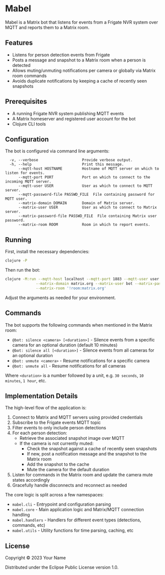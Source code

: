 # Mabel

Mabel is a Matrix bot that listens for events from a Frigate NVR system over MQTT and reports them to a Matrix room.

## Features

- Listens for person detection events from Frigate
- Posts a message and snapshot to a Matrix room when a person is detected
- Allows muting/unmuting notifications per camera or globally via Matrix room commands
- Avoids duplicate notifications by keeping a cache of recently seen snapshots

## Prerequisites

- A running Frigate NVR system publishing MQTT events 
- A Matrix homeserver and registered user account for the bot
- Clojure CLI tools

## Configuration

The bot is configured via command line arguments:

```
  -v, --verbose                    Provide verbose output.
  -h, --help                       Print this message.
      --mqtt-host HOSTNAME         Hostname of MQTT server on which to listen for events.
      --mqtt-port PORT             Port on which to connect to the incoming MQTT server.
      --mqtt-user USER             User as which to connect to MQTT server.
      --mqtt-password-file PASSWD_FILE  File containing password for MQTT user.
      --matrix-domain DOMAIN       Domain of Matrix server.
      --matrix-user USER           User as which to connect to Matrix server.
      --matrix-password-file PASSWD_FILE  File containing Matrix user password.
      --matrix-room ROOM           Room in which to report events.
```

## Running

First, install the necessary dependencies:

```bash
clojure -P
```

Then run the bot:

```bash
clojure -M:run --mqtt-host localhost --mqtt-port 1883 --mqtt-user user --mqtt-password-file mqtt.passwd \
              --matrix-domain matrix.org --matrix-user bot --matrix-password-file matrix.passwd \
              --matrix-room '!room:matrix.org'
```

Adjust the arguments as needed for your environment.

## Commands

The bot supports the following commands when mentioned in the Matrix room:

- `@bot: silence <camera> [<duration>]` - Silence events from a specific camera for an optional duration (default 10 minutes)
- `@bot: silence all [<duration>]` - Silence events from all cameras for an optional duration  
- `@bot: unmute <camera>` - Resume notifications for a specific camera
- `@bot: unmute all` - Resume notifications for all cameras

Where `<duration>` is a number followed by a unit, e.g. `30 seconds`, `10 minutes`, `1 hour`, etc.

## Implementation Details

The high-level flow of the application is:

1. Connect to Matrix and MQTT servers using provided credentials  
2. Subscribe to the Frigate events MQTT topic
3. Filter events to only include person detections
4. For each person detection:
   - Retrieve the associated snapshot image over MQTT
   - If the camera is not currently muted:
     - Check the snapshot against a cache of recently seen snapshots
     - If new, post a notification message and the snapshot to the Matrix room
     - Add the snapshot to the cache
     - Mute the camera for the default duration
5. Listen for commands in the Matrix room and update the camera mute states accordingly
6. Gracefully handle disconnects and reconnect as needed

The core logic is split across a few namespaces:

- `mabel.cli` - Entrypoint and configuration parsing
- `mabel.core` - Main application logic and Matrix/MQTT connection handling
- `mabel.handlers` - Handlers for different event types (detections, commands, etc)
- `mabel.utils` - Utility functions for time parsing, caching, etc

## License

Copyright © 2023 Your Name

Distributed under the Eclipse Public License version 1.0.
